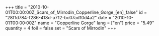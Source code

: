 +++
title = "2010-10-01T00:00:00Z_Scars_of_Mirrodin_Copperline_Gorge_[en]_false"
id = "28f1d784-f286-418d-a712-bc07ad10d4a2"
date = "2010-10-01T00:00:00Z"
name = "Copperline Gorge"
lang = ["en"]
price = "5.49"
quantity = 4
foil = false
set = "Scars of Mirrodin"
+++
